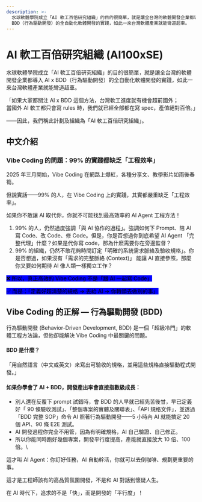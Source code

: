 ```yaml
---
description: >-
  水球軟體學院成立「AI 軟工百倍研究組織」的目的很簡單，就是讓全台灣的軟體開發企業都導入 AI x
  BDD（行為驅動開發）的全自動化軟體開發的實踐，如此一來台灣軟體產業就能彎道超車。
---
```


# AI 軟工百倍研究組織 (AI100xSE)

水球軟體學院成立「AI 軟工百倍研究組織」的目的很簡單，就是讓全台灣的軟體開發企業都導入 AI x BDD（行為驅動開發）的全自動化軟體開發的實踐，如此一來台灣軟體產業就能彎道超車。

「如果大家都關注 AI x BDD 這個方法，台灣軟工進度就有機會超前國外；\
當國外 AI 軟工都只會寫 rules 時，我們就已經全部都在寫 spec，產值絕對百倍。」

——因此，我們稱此計劃及組織為「AI 軟工百倍研究組織」。

## 中文介紹

### Vibe Coding 的問題：99% 的實踐都缺乏「工程效率」

2025 年三月開始，Vibe Coding 在網路上爆紅，各種分享文、教學影片如雨後春筍。

但說實話——99% 的人，在 Vibe Coding 上的實踐，其實都嚴重缺乏「工程效率」。

如果你不敢讓 AI 取代你，你就不可能找到最高效率的 AI Agent 工程方法！

1. 99% 的人，仍然過度強調「與 AI 協作的過程」。強調如何下 Prompt、陪 AI 寫 Code、改 Code、修 Code。但是，你是否想過你到底希望 AI Agent 「完整代理」什麼？如果是代你寫 code，那為什麽需要你在旁邊監督？
2. 99% 的組織，仍然不敢花夠時間訂定「明確的系統需求脈絡及驗收規格」。你是否想過，如果沒有「需求的完整脈絡 (Context)」 能讓 AI 直接參照，那麼你又要如何期待 AI 像人類一樣獨立工作？

<mark style="background-color:blue;">❌ 所以，真正高效的 Vibe Coding 不是「跟 AI 一起寫 Code」</mark>

<mark style="background-color:blue;">✅ 而是：「定義好超清楚的規格 → 丟給 AI → 你轉頭去做別的事」</mark>

## Vibe Coding 的正解 — 行為驅動開發 (BDD)

行為驅動開發 (Behavior-Driven Development, BDD) 是一個「超級冷門」的軟體工程方法論，但他卻能解決 Vibe Coding 中最關鍵的問題。

#### BDD 是什麼？

「用自然語言（中文或英文）來寫出可驗收的規格，並用這些規格直接驅動程式開發。」

#### 如果你學會了 AI + BDD，開發產出率會直接指數級成長：

* 別人還在反覆下 prompt 試錯時，會 BDD 的人早就已經先苦後甘，早已定義好「 90 條驗收測試」、「整個專案的實體及關聯表」、「API 規格文件」，並透過「BDD 完整 SOP」命令 AI 照著行為驅動開發——5 小時內 AI 就能搞定 20 個 API、90 條 E2E 測試。
* AI 開發過程你完全不用管，因為有明確規格，AI 自己驗證、自己修正。
* 所以你能同時跑好幾個專案，開發平行度提高，產能就直接放大 10 倍、100 倍。\\

這才叫 AI Agent：你訂好任務，AI 自動幹活，你就可以去倒咖啡、規劃更重要的事。

這才是工程師該有的高品質氛圍開發，不是和 AI 對話到懷疑人生。

在 AI 時代下，追求的不是「快」，而是開發的「平行度」！
